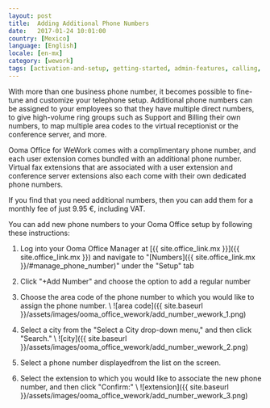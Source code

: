 ```yaml
---
layout: post
title:  Adding Additional Phone Numbers
date:   2017-01-24 10:01:00
country: [Mexico]
language: [English]
locale: [en-mx]
category: [wework]
tags: [activation-and-setup, getting-started, admin-features, calling, ooma-office-manager, add-ons, wework]
---
```


With more than one business phone number, it becomes possible to fine-tune and customize your telephone setup. Additional phone numbers can be assigned to your employees so that they have multiple direct numbers, to give high-volume ring groups such as Support and Billing their own numbers, to map multiple area codes to the virtual receptionist or the conference server, and more.

Ooma Office for WeWork comes with a complimentary phone number, and each user extension comes bundled with an additional phone number. Virtual fax extensions that are associated with a user extension and conference server extensions also each come with their own dedicated phone numbers. 

If you find that you need additional numbers, then you can add them for a monthly fee of just 9.95 €, including VAT.

You can add new phone numbers to your Ooma Office setup by following these instructions:

1. Log into your Ooma Office Manager at [{{ site.office_link.mx }}]({{ site.office_link.mx }}) and navigate to "[Numbers]({{ site.office_link.mx }}/#manage_phone_number)" under the "Setup" tab
2. Click "+Add Number" and choose the option to add a regular number
3. Choose the area code of the phone number to which you would like to assign the phone number. \\
   ![area code]({{ site.baseurl }}/assets/images/ooma_office_wework/add_number_wework_1.png)

4. Select a city from the "Select a City drop-down menu," and then click "Search." \\
   ![city]({{ site.baseurl }}/assets/images/ooma_office_wework/add_number_wework_2.png)

5. Select a phone number displayedfrom the list on the screen.
6. Select the extension to which you would like to associate the new phone number, and then click "Confirm:" \\
   ![extension]({{ site.baseurl }}/assets/images/ooma_office_wework/add_number_wework_3.png)
